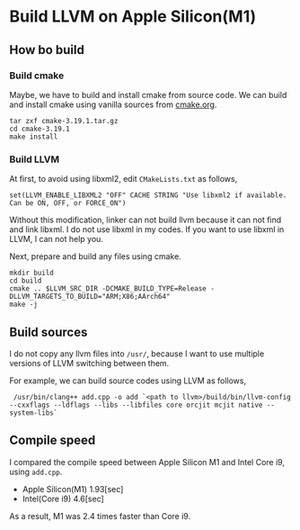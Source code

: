 # Build LLVM on Apple Silicon(M1)

## How bo build

### Build cmake

Maybe, we have to build and install cmake from source code.
We can build and install cmake using vanilla sources from [cmake.org](https://cmake.org).

```
tar zxf cmake-3.19.1.tar.gz
cd cmake-3.19.1
make install
```

### Build LLVM

At first, to avoid using libxml2, edit `CMakeLists.txt` as follows,

```
set(LLVM_ENABLE_LIBXML2 "OFF" CACHE STRING "Use libxml2 if available. Can be ON, OFF, or FORCE_ON")
```

Without this modification, linker can not build llvm because it can not find and link libxml.
I do not use libxml in my codes. If you want to use libxml in LLVM, I can not help you.

Next, prepare and build any files using cmake.

```
mkdir build
cd build
cmake .. $LLVM_SRC_DIR -DCMAKE_BUILD_TYPE=Release -DLLVM_TARGETS_TO_BUILD="ARM;X86;AArch64"
make -j
```

## Build sources

I do not copy any llvm files into `/usr/`, because I want to use multiple versions of LLVM switching between them.

For example, we can build source codes using LLVM as follows,

```
 /usr/bin/clang++ add.cpp -o add `<path to llvm>/build/bin/llvm-config --cxxflags --ldflags --libs --libfiles core orcjit mcjit native --system-libs`
```

## Compile speed

I compared the compile speed between Apple Silicon M1 and Intel Core i9, using `add.cpp`.

* Apple Silicon(M1) 1.93[sec]
* Intel(Core i9) 4.6[sec]

As a result, M1 was 2.4 times faster than Core i9.
